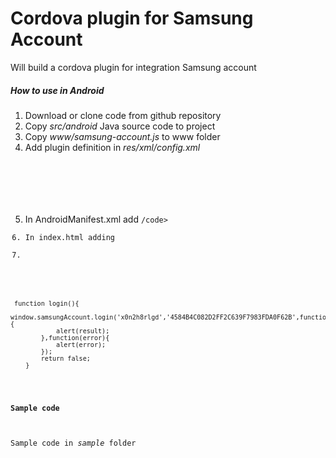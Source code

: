 Cordova plugin for Samsung Account
============
Will build a cordova plugin for integration Samsung account
##### How to use in Android
1. Download or clone  code from github repository
2. Copy *src/android* Java source code to project
3. Copy *www/samsung-account.js* to www folder
4. Add plugin definition in *res/xml/config.xml*
	<pre><code>
	<feature name="SumsungAccount">
        <param name="android-package" value="com.samsung.cordova.plugin.Account" />
    </feature>
	</code></pre>
5. In  AndroidManifest.xml add <code><uses-permission android:name="android.permission.GET_ACCOUNTS" />/code>
6. In index.html adding <code><script type="text/javascript" src="samsung-account.js"></script></code>
7.
<pre><code>
 function login(){
    	window.samsungAccount.login('x0n2h8rlgd','4584B4C082D2FF2C639F7983FDA0F62B',function(result){
    		alert(result);
    	},function(error){
    		alert(error);
    	});
    	return false;
    }
</code></pre>
#### Sample code
Sample code in *sample* folder
